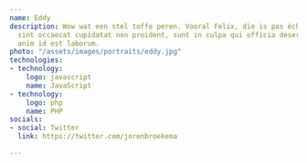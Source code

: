 ```yaml
---
name: Eddy
description: Wow wat een stel toffe peren. Vooral Felix, die is pas écht aardig. Excepteur
  sint occaecat cupidatat non proident, sunt in culpa qui officia deserunt mollit
  anim id est laborum.
photo: "/assets/images/portraits/eddy.jpg"
technologies:
- technology:
    logo: javascript
    name: JavaScript
- technology:
    logo: php
    name: PHP
socials:
- social: Twitter
  link: https://twitter.com/jorenbroekema

---
```

